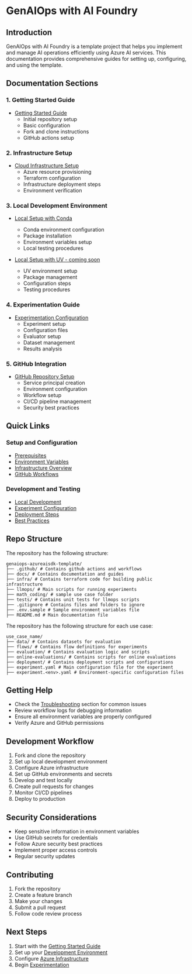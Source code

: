 # GenAIOps with AI Foundry

## Introduction

GenAIOps with AI Foundry is a template project that helps you implement and manage AI operations efficiently using Azure AI services. This documentation provides comprehensive guides for setting up, configuring, and using the template.

## Documentation Sections

### 1. Getting Started Guide
- [Getting Started Guide](guides/getting-started.md)
  - Initial repository setup
  - Basic configuration
  - Fork and clone instructions
  - GitHub actions setup

### 2. Infrastructure Setup
- [Cloud Infrastructure Setup](guides/setup-cloud-infra.md)
  - Azure resource provisioning
  - Terraform configuration
  - Infrastructure deployment steps
  - Environment verification

### 3. Local Development Environment
- [Local Setup with Conda](guides/local-setup-conda.md)
  - Conda environment configuration
  - Package installation
  - Environment variables setup
  - Local testing procedures

- [Local Setup with UV - coming soon]()
  - UV environment setup
  - Package management
  - Configuration steps
  - Testing procedures

### 4. Experimentation Guide
- [Experimentation Configuration](guides/experimentation-guide.md)
  - Experiment setup
  - Configuration files
  - Evaluator setup
  - Dataset management
  - Results analysis

### 5. GitHub Integration
- [GitHub Repository Setup](guides/setup-github-repo.md)
  - Service principal creation
  - Environment configuration
  - Workflow setup
  - CI/CD pipeline management
  - Security best practices

## Quick Links

### Setup and Configuration
- [Prerequisites](guides/getting-started.md#prerequisites)
- [Environment Variables](guides/local-setup-conda.md#environment-variables-configuration)
- [Infrastructure Overview](guides/setup-cloud-infra.md#infrastructure-overview)
- [GitHub Workflows](guides/setup-github-repo.md#workflow-configurations)

### Development and Testing
- [Local Development](guides/local-setup-conda.md#verification)
- [Experiment Configuration](guides/experimentation-guide.md#configuration-files)
- [Deployment Steps](guides/setup-cloud-infra.md#deployment-steps)
- [Best Practices](guides/setup-github-repo.md#best-practices)

## Repo Structure

The repository has the following structure:

```
genaiops-azureaisdk-template/
├── .github/ # Contains github actions and workflows
├── docs/ # Contains documentation and guides
├── infra/ # Contains terraform code for building public infrastructure
├── llmops/ # Main scripts for running experiments
├── math_coding/ # sample use case folder
├── tests/ # Contains unit tests for llmops scripts
├── .gitignore # Contains files and folders to ignore
├── .env.sample # Sample environment variables file
├── README.md # Main documentation file
```

The repository has the following structure for each use case:

```
use_case_name/
├── data/ # Contains datasets for evaluation
├── flows/ # Contains flow definitions for experiments
├── evaluation/ # Contains evaluation logic and scripts
├── online-evaluations/ # Contains scripts for online evaluations
├── deployment/ # Contains deployment scripts and configurations
├── experiment.yaml # Main configuration file for the experiment
├── experiment.<env>.yaml # Environment-specific configuration files
```

## Getting Help

- Check the [Troubleshooting](guides/setup-github-repo.md#troubleshooting) section for common issues
- Review workflow logs for debugging information
- Ensure all environment variables are properly configured
- Verify Azure and GitHub permissions

## Development Workflow

1. Fork and clone the repository
2. Set up local development environment
3. Configure Azure infrastructure
4. Set up GitHub environments and secrets
5. Develop and test locally
6. Create pull requests for changes
7. Monitor CI/CD pipelines
8. Deploy to production

## Security Considerations

- Keep sensitive information in environment variables
- Use GitHub secrets for credentials
- Follow Azure security best practices
- Implement proper access controls
- Regular security updates

## Contributing

1. Fork the repository
2. Create a feature branch
3. Make your changes
4. Submit a pull request
5. Follow code review process

## Next Steps

1. Start with the [Getting Started Guide](guides/getting-started.md)
2. Set up your [Development Environment](guides/local-setup-conda.md)
3. Configure [Azure Infrastructure](guides/setup-cloud-infra.md)
4. Begin [Experimentation](guides/experimentation-guide.md)